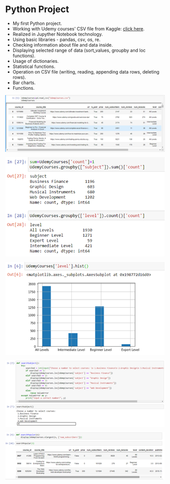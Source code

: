 # Python Project
* My first Python project.
* Working with Udemy courses' CSV file from Kaggle: [click here](https://www.kaggle.com/andrewmvd/udemy-courses?fbclid=IwAR2uEGkwMnWc5xe3f_phCR2a5QjSI7AmQWvbghWjAOHKJaNL5adRfYJ0Mtk).
* Realized in Jupyther Notebook technology.
* Using basic libraries - pandas, csv, os, re.
* Checking information about file and data inside. 
* Displaying selected range of data (sort_values, groupby and loc functions).
* Usage of dictionaries.
* Statistical functions.
* Operation on CSV file (writing, reading, appending data rows, deleting rows).
* Bar charts.
* Functions.

![example1](https://github.com/KarolinaLewinska/Project_Python/blob/main/example1.PNG)

![example2](https://github.com/KarolinaLewinska/Project_Python/blob/main/example2.PNG)

![example3](https://github.com/KarolinaLewinska/Project_Python/blob/main/example3.PNG)

![example4](https://github.com/KarolinaLewinska/Project_Python/blob/main/example4.PNG)

![example5](https://github.com/KarolinaLewinska/Project_Python/blob/main/example5.PNG)


